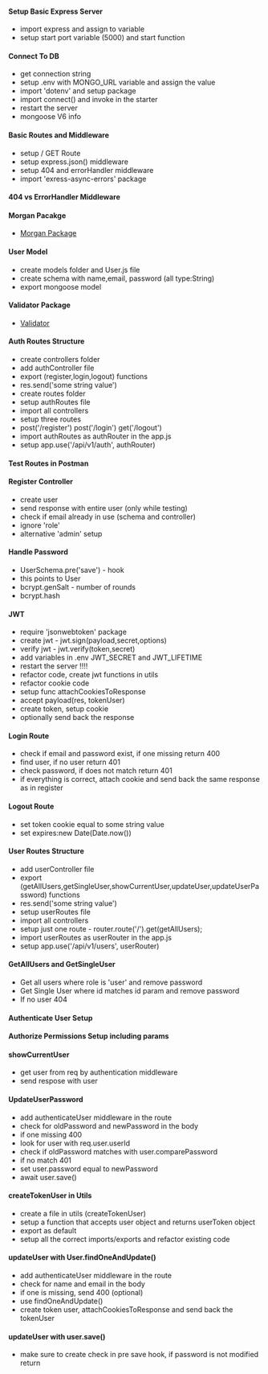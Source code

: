 
#### Setup Basic Express Server

- import express and assign to variable
- setup start port variable (5000) and start function

#### Connect To DB

- get connection string
- setup .env with MONGO_URL variable and assign the value
- import 'dotenv' and setup package
- import connect() and invoke in the starter
- restart the server
- mongoose V6 info

#### Basic Routes and Middleware

- setup / GET Route
- setup express.json() middleware
- setup 404 and errorHandler middleware
- import 'exress-async-errors' package

#### 404 vs ErrorHandler Middleware

#### Morgan Pacakge

- [Morgan Package](https://www.npmjs.com/package/morgan)

#### User Model

- create models folder and User.js file
- create schema with name,email, password (all type:String)
- export mongoose model

#### Validator Package

- [Validator](https://www.npmjs.com/package/validator)

#### Auth Routes Structure

- create controllers folder
- add authController file
- export (register,login,logout) functions
- res.send('some string value')
- create routes folder
- setup authRoutes file
- import all controllers
- setup three routes
- post('/register') post('/login') get('/logout')
- import authRoutes as authRouter in the app.js
- setup app.use('/api/v1/auth', authRouter)

#### Test Routes in Postman

#### Register Controller

- create user
- send response with entire user (only while testing)
- check if email already in use (schema and controller)
- ignore 'role'
- alternative 'admin' setup

#### Handle Password

- UserSchema.pre('save') - hook
- this points to User
- bcrypt.genSalt - number of rounds
- bcrypt.hash

#### JWT

- require 'jsonwebtoken' package
- create jwt - jwt.sign(payload,secret,options)
- verify jwt - jwt.verify(token,secret)
- add variables in .env JWT_SECRET and JWT_LIFETIME
- restart the server !!!!
- refactor code, create jwt functions in utils
- refactor cookie code
- setup func attachCookiesToResponse
- accept payload(res, tokenUser)
- create token, setup cookie
- optionally send back the response

#### Login Route

- check if email and password exist, if one missing return 400
- find user, if no user return 401
- check password, if does not match return 401
- if everything is correct, attach cookie
  and send back the same response as in register

#### Logout Route

- set token cookie equal to some string value
- set expires:new Date(Date.now())

#### User Routes Structure

- add userController file
- export (getAllUsers,getSingleUser,showCurrentUser,updateUser,updateUserPassword) functions
- res.send('some string value')
- setup userRoutes file
- import all controllers
- setup just one route - router.route('/').get(getAllUsers);
- import userRoutes as userRouter in the app.js
- setup app.use('/api/v1/users', userRouter)

#### GetAllUsers and GetSingleUser

- Get all users where role is 'user' and remove password
- Get Single User where id matches id param and remove password
- If no user 404

#### Authenticate User Setup

#### Authorize Permissions Setup including params

#### showCurrentUser

- get user from req by authentication middleware
- send respose with user 

#### UpdateUserPassword

- add authenticateUser middleware in the route
- check for oldPassword and newPassword in the body
- if one missing 400
- look for user with req.user.userId
- check if oldPassword matches with user.comparePassword
- if no match 401
- set user.password equal to newPassword
- await user.save()

#### createTokenUser in Utils

- create a file in utils (createTokenUser)
- setup a function that accepts user object and returns userToken object
- export as default
- setup all the correct imports/exports and refactor existing code

#### updateUser with User.findOneAndUpdate()

- add authenticateUser middleware in the route
- check for name and email in the body
- if one is missing, send 400 (optional)
- use findOneAndUpdate()
- create token user, attachCookiesToResponse and send back the tokenUser

#### updateUser with user.save()

- make sure to create check in pre save hook, if password is not modified return